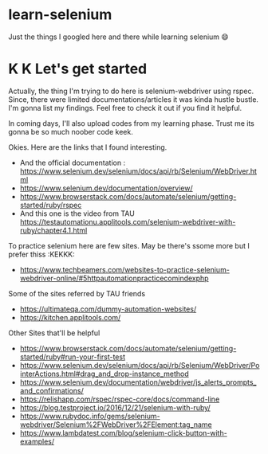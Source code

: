 # learn-selenium
Just the things I googled here and there while learning selenium 😄

<h1> K K Let's get started </h1>
Actually, the thing I'm trying to do here is selenium-webdriver using rspec. Since, there were limited documentations/articles it was kinda hustle bustle. I'm gonna list my findings. Feel free to check it out if you find it helpful.  
 
In coming days, I'll also upload codes from my learning phase. Trust me its gonna be so much noober code keek. 

Okies. Here are the links that I found interesting.

* And the official documentation : https://www.selenium.dev/selenium/docs/api/rb/Selenium/WebDriver.html
* https://www.selenium.dev/documentation/overview/
* https://www.browserstack.com/docs/automate/selenium/getting-started/ruby/rspec 
* And this one is the video from TAU
  https://testautomationu.applitools.com/selenium-webdriver-with-ruby/chapter4.1.html 

To practice selenium here are few sites. May be there's ssome more but I prefer thiss :KEKKK:
* https://www.techbeamers.com/websites-to-practice-selenium-webdriver-online/#5httpautomationpracticecomindexphp

Some of the sites referred by TAU friends
* https://ultimateqa.com/dummy-automation-websites/
* https://kitchen.applitools.com/

Other Sites that'll be helpful
* https://www.browserstack.com/docs/automate/selenium/getting-started/ruby#run-your-first-test
* https://www.selenium.dev/selenium/docs/api/rb/Selenium/WebDriver/PointerActions.html#drag_and_drop-instance_method
* https://www.selenium.dev/documentation/webdriver/js_alerts_prompts_and_confirmations/
* https://relishapp.com/rspec/rspec-core/docs/command-line
* https://blog.testproject.io/2016/12/21/selenium-with-ruby/
* https://www.rubydoc.info/gems/selenium-webdriver/Selenium%2FWebDriver%2FElement:tag_name
* https://www.lambdatest.com/blog/selenium-click-button-with-examples/
